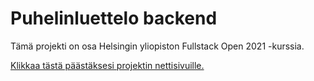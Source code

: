 # **Puhelinluettelo backend** 

Tämä projekti on osa Helsingin yliopiston Fullstack Open 2021 -kurssia.

[Klikkaa tästä päästäksesi projektin nettisivuille.](https://whispering-springs-76267.herokuapp.com/) 

